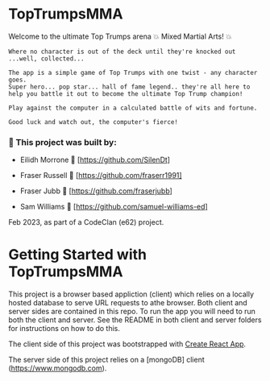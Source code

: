 # TopTrumpsMMA

Welcome to the ultimate Top Trumps arena :boom: Mixed Martial Arts! :boom:
```
Where no character is out of the deck until they're knocked out ...well, collected...

The app is a simple game of Top Trumps with one twist - any character goes.
Super hero... pop star... hall of fame legend.. they're all here to help you battle it out to become the ultimate Top Trump champion! 

Play against the computer in a calculated battle of wits and fortune.

Good luck and watch out, the computer's fierce!
```

### :wrench: This project was built by: 

- Eilidh Morrone  :link:  [https://github.com/SilenDt]

- Fraser Russell  :link:  [https://github.com/fraserr1991]

- Fraser Jubb  :link:  [https://github.com/fraserjubb]

- Sam Williams  :link:  [https://github.com/samuel-williams-ed]

Feb 2023, as part of a CodeClan (e62) project. 


# Getting Started with TopTrumpsMMA

This project is a browser based appliction (client) which relies on a locally hosted database to serve URL requests to athe browser. Both client and server sides are contained in this repo. To run the app you will need to run both the client and server. See the README in both client and server folders for instructions on how to do this. 

The client side of this project was bootstrapped with [Create React App](https://github.com/facebook/create-react-app).

The server side of this project relies on a [mongoDB] client (https://www.mongodb.com).


